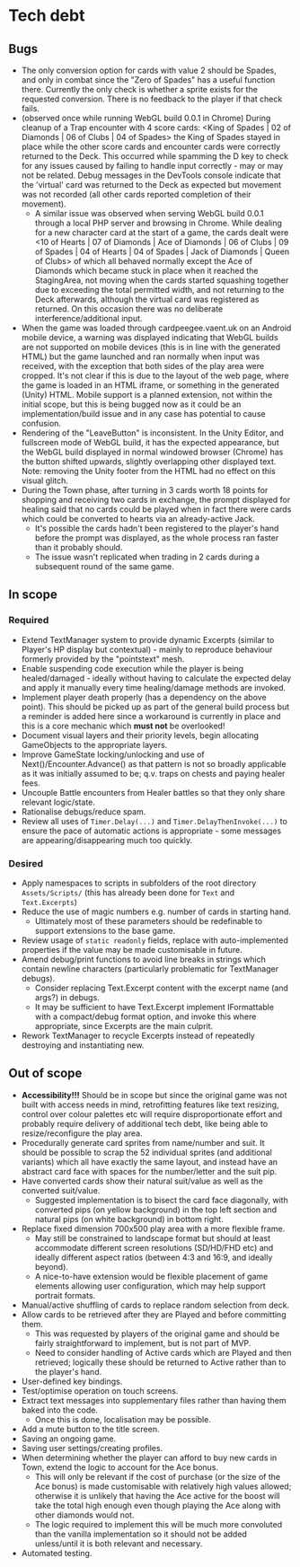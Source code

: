 # Tech debt

## Bugs

- The only conversion option for cards with value 2 should be Spades, and only in combat since the "Zero of Spades" has a useful function there. Currently the only check is whether a sprite exists for the requested conversion. There is no feedback to the player if that check fails.
- (observed once while running WebGL build 0.0.1 in Chrome) During cleanup of a Trap encounter with 4 score cards: <King of Spades | 02 of Diamonds | 06 of Clubs | 04 of Spades> the King of Spades stayed in place while the other score cards and encounter cards were correctly returned to the Deck. This occurred while spamming the D key to check for any issues caused by failing to handle input correctly - may or may not be related. Debug messages in the DevTools console indicate that the 'virtual' card was returned to the Deck as expected but movement was not recorded (all other cards reported completion of their movement).
  - A similar issue was observed when serving WebGL build 0.0.1 through a local PHP server and browsing in Chrome. While dealing for a new character card at the start of a game, the cards dealt were <10 of Hearts | 07 of Diamonds | Ace of Diamonds | 06 of Clubs | 09 of Spades | 04 of Hearts | 04 of Spades | Jack of Diamonds | Queen of Clubs> of which all behaved normally except the Ace of Diamonds which became stuck in place when it reached the StagingArea, not moving when the cards started squashing together due to exceeding the total permitted width, and not returning to the Deck afterwards, although the virtual card was registered as returned. On this occasion there was no deliberate interference/additional input.
- When the game was loaded through cardpeegee.vaent.uk on an Android mobile device, a warning was displayed indicating that WebGL builds are not supported on mobile devices (this is in line with the generated HTML) but the game launched and ran normally when input was received, with the exception that both sides of the play area were cropped. It's not clear if this is due to the layout of the web page, where the game is loaded in an HTML iframe, or something in the generated (Unity) HTML. Mobile support is a planned extension, not within the initial scope, but this is being bugged now as it could be an implementation/build issue and in any case has potential to cause confusion.
- Rendering of the "LeaveButton" is inconsistent. In the Unity Editor, and fullscreen mode of WebGL build, it has the expected appearance, but the WebGL build displayed in normal windowed browser (Chrome) has the button shifted upwards, slightly overlapping other displayed text. Note: removing the Unity footer from the HTML had no effect on this visual glitch.
- During the Town phase, after turning in 3 cards worth 18 points for shopping and receiving two cards in exchange, the prompt displayed for healing said that no cards could be played when in fact there were cards which could be converted to hearts via an already-active Jack.
  - It's possible the cards hadn't been registered to the player's hand before the prompt was displayed, as the whole process ran faster than it probably should.
  - The issue wasn't replicated when trading in 2 cards during a subsequent round of the same game.

## In scope

### Required

- Extend TextManager system to provide dynamic Excerpts (similar to Player's HP display but contextual) - mainly to reproduce behaviour formerly provided by the "pointstext" mesh.
- Enable suspending code execution while the player is being healed/damaged - ideally without having to calculate the expected delay and apply it manually every time healing/damage methods are invoked.
- Implement player death properly (has a dependency on the above point). This should be picked up as part of the general build process but a reminder is added here since a workaround is currently in place and this is a core mechanic which **must not** be overlooked!
- Document visual layers and their priority levels, begin allocating GameObjects to the appropriate layers.
- Improve GameState locking/unlocking and use of Next()/Encounter.Advance() as that pattern is not so broadly applicable as it was initially assumed to be; q.v. traps on chests and paying healer fees.
- Uncouple Battle encounters from Healer battles so that they only share relevant logic/state.
- Rationalise debugs/reduce spam.
- Review all uses of `Timer.Delay(...)` and `Timer.DelayThenInvoke(...)` to ensure the pace of automatic actions is appropriate - some messages are appearing/disappearing much too quickly.

### Desired

- Apply namespaces to scripts in subfolders of the root directory `Assets/Scripts/` (this has already been done for `Text` and `Text.Excerpts`)
- Reduce the use of magic numbers e.g. number of cards in starting hand.
  - Ultimately most of these parameters should be redefinable to support extensions to the base game.
- Review usage of `static readonly` fields, replace with auto-implemented properties if the value may be made customisable in future.
- Amend debug/print functions to avoid line breaks in strings which contain newline characters (particularly problematic for TextManager debugs).
  - Consider replacing Text.Excerpt content with the excerpt name (and args?) in debugs.
  - It may be sufficient to have Text.Excerpt implement IFormattable with a compact/debug format option, and invoke this where appropriate, since Excerpts are the main culprit.
- Rework TextManager to recycle Excerpts instead of repeatedly destroying and instantiating new.

## Out of scope

- **Accessibility!!!** Should be in scope but since the original game was not built with access needs in mind, retrofitting features like text resizing, control over colour palettes etc will require disproportionate effort and probably require delivery of additional tech debt, like being able to resize/reconfigure the play area.
- Procedurally generate card sprites from name/number and suit. It should be possible to scrap the 52 individual sprites (and additional variants) which all have exactly the same layout, and instead have an abstract card face with spaces for the number/letter and the suit pip.
- Have converted cards show their natural suit/value as well as the converted suit/value.
  - Suggested implementation is to bisect the card face diagonally, with converted pips (on yellow background) in the top left section and natural pips (on white background) in bottom right.
- Replace fixed dimension 700x500 play area with a more flexible frame.
  - May still be constrained to landscape format but should at least accommodate different screen resolutions (SD/HD/FHD etc) and ideally different aspect ratios (between 4:3 and 16:9, and ideally beyond).
  - A nice-to-have extension would be flexible placement of game elements allowing user configuration, which may help support portrait formats.
- Manual/active shuffling of cards to replace random selection from deck.
- Allow cards to be retrieved after they are Played and before committing them.
  - This was requested by players of the original game and should be fairly straightforward to implement, but is not part of MVP.
  - Need to consider handling of Active cards which are Played and then retrieved; logically these should be returned to Active rather than to the player's hand.
- User-defined key bindings.
- Test/optimise operation on touch screens.
- Extract text messages into supplementary files rather than having them baked into the code.
  - Once this is done, localisation may be possible.
- Add a mute button to the title screen.
- Saving an ongoing game.
- Saving user settings/creating profiles.
- When determining whether the player can afford to buy new cards in Town, extend the logic to account for the Ace bonus.
  - This will only be relevant if the cost of purchase (or the size of the Ace bonus) is made customisable with relatively high values allowed; otherwise it is unlikely that having the Ace active for the boost will take the total high enough even though playing the Ace along with other diamonds would not.
  - The logic required to implement this will be much more convoluted than the vanilla implementation so it should not be added unless/until it is both relevant and necessary.
- Automated testing.
